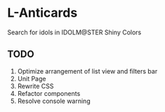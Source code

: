 # L-Anticards

Search for idols in IDOLM@STER Shiny Colors

## TODO

1. Optimize arrangement of list view and filters bar
2. Unit Page
3. Rewrite CSS
4. Refactor components
5. Resolve console warning
